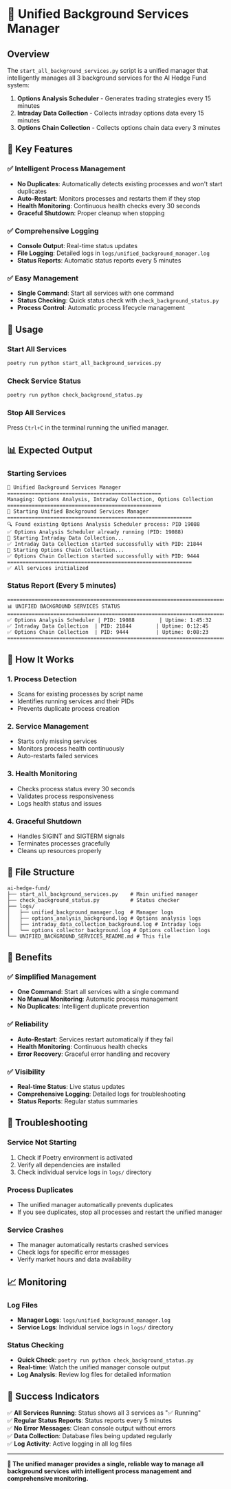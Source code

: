 # 🚀 Unified Background Services Manager

## Overview

The `start_all_background_services.py` script is a unified manager that intelligently manages all 3 background services for the AI Hedge Fund system:

1. **Options Analysis Scheduler** - Generates trading strategies every 15 minutes
2. **Intraday Data Collection** - Collects intraday options data every 15 minutes  
3. **Options Chain Collection** - Collects options chain data every 3 minutes

## 🎯 Key Features

### ✅ **Intelligent Process Management**
- **No Duplicates**: Automatically detects existing processes and won't start duplicates
- **Auto-Restart**: Monitors processes and restarts them if they stop
- **Health Monitoring**: Continuous health checks every 30 seconds
- **Graceful Shutdown**: Proper cleanup when stopping

### ✅ **Comprehensive Logging**
- **Console Output**: Real-time status updates
- **File Logging**: Detailed logs in `logs/unified_background_manager.log`
- **Status Reports**: Automatic status reports every 5 minutes

### ✅ **Easy Management**
- **Single Command**: Start all services with one command
- **Status Checking**: Quick status check with `check_background_status.py`
- **Process Control**: Automatic process lifecycle management

## 🚀 Usage

### Start All Services
```bash
poetry run python start_all_background_services.py
```

### Check Service Status
```bash
poetry run python check_background_status.py
```

### Stop All Services
Press `Ctrl+C` in the terminal running the unified manager.

## 📊 Expected Output

### Starting Services
```
🚀 Unified Background Services Manager
==================================================
Managing: Options Analysis, Intraday Collection, Options Collection
==================================================
🚀 Starting Unified Background Services Manager
============================================================
🔍 Found existing Options Analysis Scheduler process: PID 19088
✅ Options Analysis Scheduler already running (PID: 19088)
🔄 Starting Intraday Data Collection...
✅ Intraday Data Collection started successfully with PID: 21844
🔄 Starting Options Chain Collection...
✅ Options Chain Collection started successfully with PID: 9444
============================================================
✅ All services initialized
```

### Status Report (Every 5 minutes)
```
================================================================================
📊 UNIFIED BACKGROUND SERVICES STATUS
================================================================================
✅ Options Analysis Scheduler | PID: 19088        | Uptime: 1:45:32
✅ Intraday Data Collection  | PID: 21844        | Uptime: 0:12:45
✅ Options Chain Collection  | PID: 9444         | Uptime: 0:08:23
================================================================================
```

## 🔧 How It Works

### 1. **Process Detection**
- Scans for existing processes by script name
- Identifies running services and their PIDs
- Prevents duplicate process creation

### 2. **Service Management**
- Starts only missing services
- Monitors process health continuously
- Auto-restarts failed services

### 3. **Health Monitoring**
- Checks process status every 30 seconds
- Validates process responsiveness
- Logs health status and issues

### 4. **Graceful Shutdown**
- Handles SIGINT and SIGTERM signals
- Terminates processes gracefully
- Cleans up resources properly

## 📁 File Structure

```
ai-hedge-fund/
├── start_all_background_services.py    # Main unified manager
├── check_background_status.py          # Status checker
├── logs/
│   ├── unified_background_manager.log  # Manager logs
│   ├── options_analysis_background.log # Options analysis logs
│   ├── intraday_data_collection_background.log # Intraday logs
│   └── options_collector_background.log # Options collection logs
└── UNIFIED_BACKGROUND_SERVICES_README.md # This file
```

## 🎯 Benefits

### ✅ **Simplified Management**
- **One Command**: Start all services with a single command
- **No Manual Monitoring**: Automatic process management
- **No Duplicates**: Intelligent duplicate prevention

### ✅ **Reliability**
- **Auto-Restart**: Services restart automatically if they fail
- **Health Monitoring**: Continuous health checks
- **Error Recovery**: Graceful error handling and recovery

### ✅ **Visibility**
- **Real-time Status**: Live status updates
- **Comprehensive Logging**: Detailed logs for troubleshooting
- **Status Reports**: Regular status summaries

## 🚨 Troubleshooting

### Service Not Starting
1. Check if Poetry environment is activated
2. Verify all dependencies are installed
3. Check individual service logs in `logs/` directory

### Process Duplicates
- The unified manager automatically prevents duplicates
- If you see duplicates, stop all processes and restart the unified manager

### Service Crashes
- The manager automatically restarts crashed services
- Check logs for specific error messages
- Verify market hours and data availability

## 📈 Monitoring

### Log Files
- **Manager Logs**: `logs/unified_background_manager.log`
- **Service Logs**: Individual service logs in `logs/` directory

### Status Checking
- **Quick Check**: `poetry run python check_background_status.py`
- **Real-time**: Watch the unified manager console output
- **Log Analysis**: Review log files for detailed information

## 🎉 Success Indicators

✅ **All Services Running**: Status shows all 3 services as "✅ Running"  
✅ **Regular Status Reports**: Status reports every 5 minutes  
✅ **No Error Messages**: Clean console output without errors  
✅ **Data Collection**: Database files being updated regularly  
✅ **Log Activity**: Active logging in all log files  

---

**🎯 The unified manager provides a single, reliable way to manage all background services with intelligent process management and comprehensive monitoring.**
